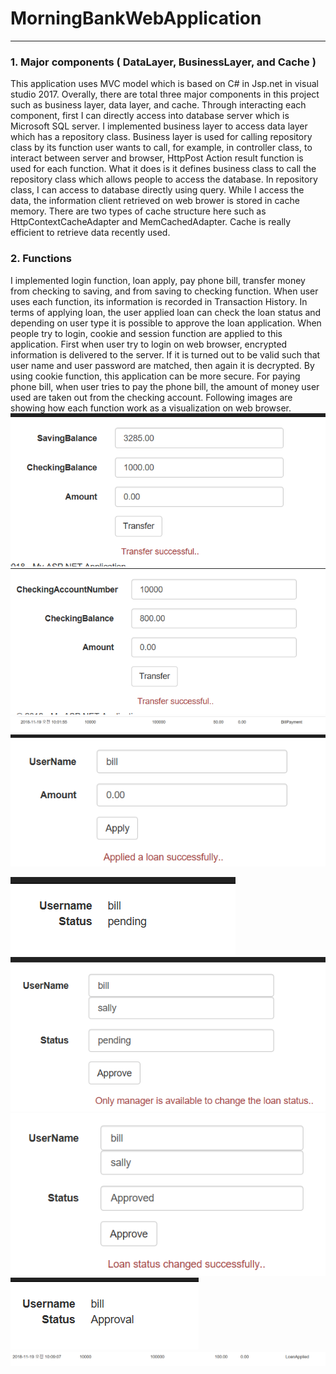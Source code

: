 # MorningBankWebApplication

-----------------------------
[//]: # (Image References)

[image1]: 8.PNG 
[image2]: 10.PNG 
[image3]: 11.PNG 
[image4]: 13.PNG 
[image5]: 14.PNG 
[image6]: 15.png
[image7]: 16.png
[image8]: 17.png
[image9]: 18.png

### 1. Major components ( DataLayer, BusinessLayer, and Cache )
This application uses MVC model which is based on C# in Jsp.net in visual studio 2017.
Overally, there are total three major components in this project such as business layer, data layer, and cache.
Through interacting each component, first I can directly access into database server which is Microsoft SQL server. 
I implemented business layer to access data layer which has a repository class. Business layer is used for calling repository class
by its function user wants to call, for example, in controller class, to interact between server and browser, HttpPost Action result 
function is used for each function. What it does is it defines business class to call the repository class which allows people to access the
database. In repository class, I can access to database directly using query. While I access the data, the information client retrieved on
web brower is stored in cache memory. There are two types of cache structure here such as HttpContextCacheAdapter and MemCachedAdapter. 
Cache is really efficient to retrieve data recently used. 

### 2. Functions
I implemented login function, loan apply, pay phone bill, transfer money from checking to saving, and from saving to checking function.
When user uses each function, its information is recorded in Transaction History. 
In terms of applying loan, the user applied loan can check the loan status and depending on user type it is possible to approve the loan
application. When people try to login, cookie and session function are applied to this application. First when user try to login on web browser, 
encrypted information is delivered to the server. If it is turned out to be valid such that user name and user password
are matched, then again it is decrypted. By using cookie function, this application can be more secure.
For paying phone bill, when user tries to pay the phone bill, the amount of money user used are taken out from the checking account.
Following images are showing how each function work as a visualization on web browser.
![alt text][image1]
![alt text][image2]
![alt text][image3] 
![alt text][image4]

![alt text][image5]
![alt text][image6]
![alt text][image7]
![alt text][image8]
![alt text][image9]
